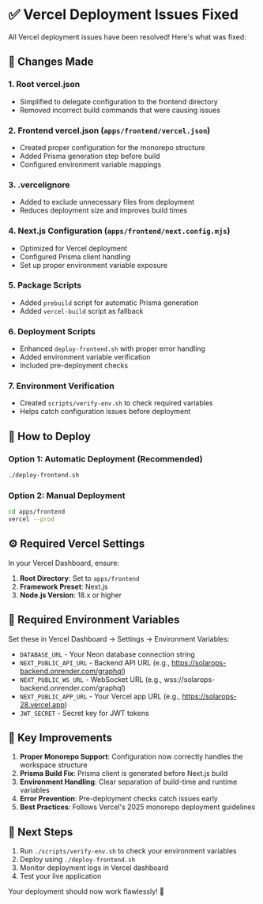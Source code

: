 # ✅ Vercel Deployment Issues Fixed

All Vercel deployment issues have been resolved! Here's what was fixed:

## 🔧 Changes Made

### 1. **Root vercel.json** 
- Simplified to delegate configuration to the frontend directory
- Removed incorrect build commands that were causing issues

### 2. **Frontend vercel.json** (`apps/frontend/vercel.json`)
- Created proper configuration for the monorepo structure
- Added Prisma generation step before build
- Configured environment variable mappings

### 3. **.vercelignore**
- Added to exclude unnecessary files from deployment
- Reduces deployment size and improves build times

### 4. **Next.js Configuration** (`apps/frontend/next.config.mjs`)
- Optimized for Vercel deployment
- Configured Prisma client handling
- Set up proper environment variable exposure

### 5. **Package Scripts**
- Added `prebuild` script for automatic Prisma generation
- Added `vercel-build` script as fallback

### 6. **Deployment Scripts**
- Enhanced `deploy-frontend.sh` with proper error handling
- Added environment variable verification
- Included pre-deployment checks

### 7. **Environment Verification**
- Created `scripts/verify-env.sh` to check required variables
- Helps catch configuration issues before deployment

## 🚀 How to Deploy

### Option 1: Automatic Deployment (Recommended)
```bash
./deploy-frontend.sh
```

### Option 2: Manual Deployment
```bash
cd apps/frontend
vercel --prod
```

## ⚙️ Required Vercel Settings

In your Vercel Dashboard, ensure:
1. **Root Directory**: Set to `apps/frontend`
2. **Framework Preset**: Next.js
3. **Node.js Version**: 18.x or higher

## 🔑 Required Environment Variables

Set these in Vercel Dashboard → Settings → Environment Variables:
- `DATABASE_URL` - Your Neon database connection string
- `NEXT_PUBLIC_API_URL` - Backend API URL (e.g., https://solarops-backend.onrender.com/graphql)
- `NEXT_PUBLIC_WS_URL` - WebSocket URL (e.g., wss://solarops-backend.onrender.com/graphql)
- `NEXT_PUBLIC_APP_URL` - Your Vercel app URL (e.g., https://solarops-28.vercel.app)
- `JWT_SECRET` - Secret key for JWT tokens

## 📝 Key Improvements

1. **Proper Monorepo Support**: Configuration now correctly handles the workspace structure
2. **Prisma Build Fix**: Prisma client is generated before Next.js build
3. **Environment Handling**: Clear separation of build-time and runtime variables
4. **Error Prevention**: Pre-deployment checks catch issues early
5. **Best Practices**: Follows Vercel's 2025 monorepo deployment guidelines

## 🎯 Next Steps

1. Run `./scripts/verify-env.sh` to check your environment variables
2. Deploy using `./deploy-frontend.sh`
3. Monitor deployment logs in Vercel dashboard
4. Test your live application

Your deployment should now work flawlessly! 🎉